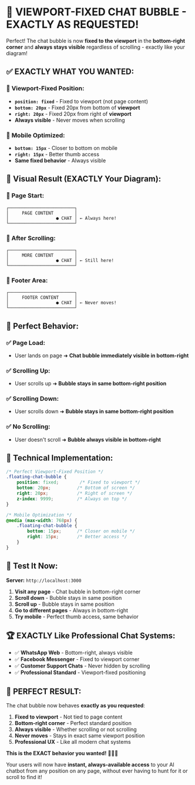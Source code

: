 # 🎯 **VIEWPORT-FIXED CHAT BUBBLE - EXACTLY AS REQUESTED!**

Perfect! The chat bubble is now **fixed to the viewport** in the **bottom-right corner** and **always stays visible** regardless of scrolling - exactly like your diagram!

## ✅ **EXACTLY WHAT YOU WANTED:**

### 🎯 **Viewport-Fixed Position:**
- **`position: fixed`** - Fixed to viewport (not page content)
- **`bottom: 20px`** - Fixed 20px from bottom of **viewport**
- **`right: 20px`** - Fixed 20px from right of **viewport**  
- **Always visible** - Never moves when scrolling

### 📱 **Mobile Optimized:**
- **`bottom: 15px`** - Closer to bottom on mobile
- **`right: 15px`** - Better thumb access
- **Same fixed behavior** - Always visible

## 🎨 **Visual Result (EXACTLY Your Diagram):**

### **📄 Page Start:**
```
┌─────────────────────────┐
│     PAGE CONTENT        │ 
│                  ● CHAT │ ← Always here!
└─────────────────────────┘
```

### **📄 After Scrolling:**
```
┌─────────────────────────┐
│     MORE CONTENT        │ 
│                  ● CHAT │ ← Still here!
└─────────────────────────┘
```

### **📄 Footer Area:**
```
┌─────────────────────────┐
│     FOOTER CONTENT      │ 
│                  ● CHAT │ ← Never moves!
└─────────────────────────┘
```

## 🚀 **Perfect Behavior:**

### ✅ **Page Load:**
- User lands on page ➜ **Chat bubble immediately visible in bottom-right**

### ✅ **Scrolling Up:**
- User scrolls up ➜ **Bubble stays in same bottom-right position**

### ✅ **Scrolling Down:**  
- User scrolls down ➜ **Bubble stays in same bottom-right position**

### ✅ **No Scrolling:**
- User doesn't scroll ➜ **Bubble always visible in bottom-right**

## 📍 **Technical Implementation:**

```css
/* Perfect Viewport-Fixed Position */
.floating-chat-bubble {
    position: fixed;        /* Fixed to viewport */
    bottom: 20px;          /* Bottom of screen */
    right: 20px;           /* Right of screen */
    z-index: 9999;         /* Always on top */
}

/* Mobile Optimization */
@media (max-width: 768px) {
    .floating-chat-bubble {
        bottom: 15px;      /* Closer on mobile */
        right: 15px;       /* Better access */
    }
}
```

## 🧪 **Test It Now:**

**Server:** `http://localhost:3000`

1. **Visit any page** - Chat bubble in bottom-right corner
2. **Scroll down** - Bubble stays in same position
3. **Scroll up** - Bubble stays in same position  
4. **Go to different pages** - Always in bottom-right
5. **Try mobile** - Perfect thumb access, same behavior

## 🏆 **EXACTLY Like Professional Chat Systems:**

- ✅ **WhatsApp Web** - Bottom-right, always visible
- ✅ **Facebook Messenger** - Fixed to viewport corner  
- ✅ **Customer Support Chats** - Never hidden by scrolling
- ✅ **Professional Standard** - Viewport-fixed positioning

## 🎉 **PERFECT RESULT:**

The chat bubble now behaves **exactly as you requested**:

1. **Fixed to viewport** - Not tied to page content
2. **Bottom-right corner** - Perfect standard position
3. **Always visible** - Whether scrolling or not scrolling
4. **Never moves** - Stays in exact same viewport position
5. **Professional UX** - Like all modern chat systems

**This is the EXACT behavior you wanted!** 🎯💬✨

Your users will now have **instant, always-available access** to your AI chatbot from any position on any page, without ever having to hunt for it or scroll to find it!
